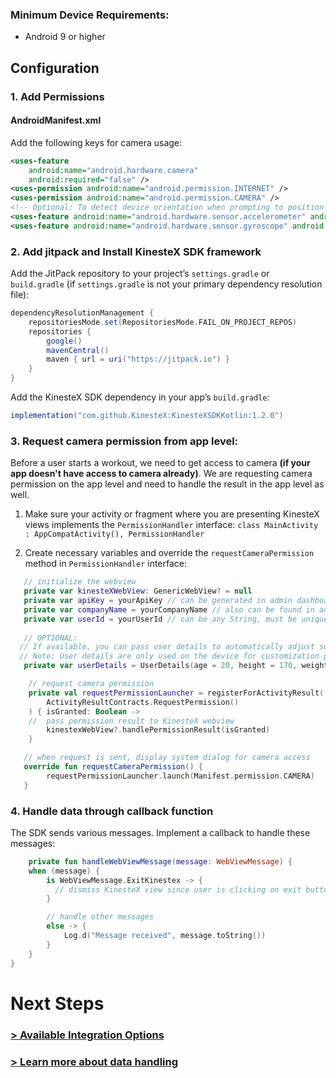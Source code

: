 ### Minimum Device Requirements:

- Android 9 or higher

## Configuration

### 1. Add Permissions

#### AndroidManifest.xml

Add the following keys for camera usage:

```xml
<uses-feature
    android:name="android.hardware.camera"
    android:required="false" />
<uses-permission android:name="android.permission.INTERNET" />
<uses-permission android:name="android.permission.CAMERA" />
<!-- Optional: To detect device orientation when prompting to position phone correctly-->
<uses-feature android:name="android.hardware.sensor.accelerometer" android:required="false" />
<uses-feature android:name="android.hardware.sensor.gyroscope" android:required="false" />
```

### 2. Add jitpack and Install KinesteX SDK framework

Add the JitPack repository to your project’s `settings.gradle` or `build.gradle` (if `settings.gradle` is not your primary dependency resolution file):

```gradle
dependencyResolutionManagement {
    repositoriesMode.set(RepositoriesMode.FAIL_ON_PROJECT_REPOS)
    repositories {
        google()
        mavenCentral()
        maven { url = uri("https://jitpack.io") }
    }
}
```

Add the KinesteX SDK dependency in your app’s `build.gradle`:

```gradle
implementation("com.github.KinesteX:KinesteXSDKKotlin:1.2.0")
```

### 3. Request camera permission from app level:

Before a user starts a workout, we need to get access to camera **(if your app doesn't have access to camera already)**.
We are requesting camera permission on the app level and need to handle the result in the app level as well.

1.  Make sure your activity or fragment where you are presenting KinesteX views implements the `PermissionHandler` interface:
    `class MainActivity : AppCompatActivity(), PermissionHandler`

2.  Create necessary variables and override the `requestCameraPermission` method in `PermissionHandler` interface:

```kotlin
   // initialize the webview
   private var kinesteXWebView: GenericWebView? = null
   private var apiKey = yourApiKey // can be generated in admin dashboard
   private var companyName = yourCompanyName // also can be found in admin dashboard
   private var userId = yourUserId // can be any String, must be unique for each user
   
   // OPTIONAL: 
  // If available, you can pass user details to automatically adjust some exercises and correctly estimate calories based on the user's information.
  // Note: User details are only used on the device for customization purposes during the session. If you want to persist the customization across sessions, you'll need to pass the customization data everytime when launching KinesteX.
   private var userDetails = UserDetails(age = 20, height = 170, weight = 180, gender = Gender.MALE, lifestyle = Lifestyle.ACTIVE)

    // request camera permission
    private val requestPermissionLauncher = registerForActivityResult(
        ActivityResultContracts.RequestPermission()
    ) { isGranted: Boolean ->
    //  pass permission result to KinesteX webview
        kinestexWebView?.handlePermissionResult(isGranted)
    }

   // when request is sent, display system dialog for camera access
   override fun requestCameraPermission() {
        requestPermissionLauncher.launch(Manifest.permission.CAMERA)
   }
```

### 4. Handle data through callback function

The SDK sends various messages. Implement a callback to handle these messages:

```kotlin
    private fun handleWebViewMessage(message: WebViewMessage) {
    when (message) {
        is WebViewMessage.ExitKinestex -> {
          // dismiss KinesteX view since user is clicking on exit button inside the view
        }

        // handle other messages
        else -> {
            Log.d("Message received", message.toString())
        }
    }
}

```

# Next Steps

### **[> Available Integration Options](integration/overview.md)**
### **[> Learn more about data handling](data.md)**
